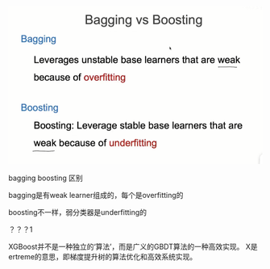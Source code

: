 ![图 1](images/304f340a2ef8cbc27cb388086b16dcbd12c5a10fa76007c9045e02d82a7ce526.png)  

bagging boosting 区别

bagging是有weak learner组成的，每个是overfitting的

boosting不一样，弱分类器是underfitting的

？？？1


XGBoost并不是一种独立的‘算法’，而是广义的GBDT算法的一种高效实现。
X是ertreme的意思，即梯度提升树的算法优化和高效系统实现。
